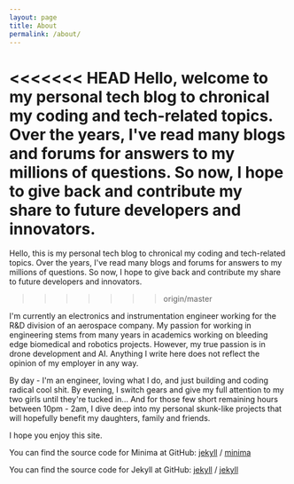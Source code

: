 ```yaml
---
layout: page
title: About
permalink: /about/
---
```


<<<<<<< HEAD
Hello, welcome to my personal tech blog to chronical my coding and tech-related topics. Over the years, I've read many blogs and forums for answers to my millions of questions. So now, I hope to give back and contribute my share to future developers and innovators.
=======
Hello, this is my personal tech blog to chronical my coding and tech-related topics. Over the years, I've read many blogs and forums for answers to my millions of questions. So now, I hope to give back and contribute my share to future developers and innovators.
>>>>>>> origin/master

I'm currently an electronics and instrumentation engineer working for the R&D division of an aerospace company. My passion for working in engineering stems from many years in academics working on bleeding edge biomedical and robotics projects. However, my true passion is in drone development and AI.
Anything I write here does not reflect the opinion of my employer in any way.

By day - I'm an engineer, loving what I do, and just building and coding radical cool shit. By evening, I switch gears and give my full attention to my two girls until they're tucked in...
And for those few short remaining hours between 10pm - 2am, I dive deep into my personal skunk-like projects that will hopefully benefit my daughters, family and friends. 

I hope you enjoy this site.


You can find the source code for Minima at GitHub:
[jekyll][jekyll-organization] /
[minima](https://github.com/jekyll/minima)

You can find the source code for Jekyll at GitHub:
[jekyll][jekyll-organization] /
[jekyll](https://github.com/jekyll/jekyll)


[jekyll-organization]: https://github.com/jekyll
